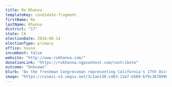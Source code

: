 ```yaml
---
title: Ro Khanna
templateKey: candidate-fragment
firstName: Ro
lastName: Khanna
district: "17"
state: CA
electionDate: 2018-06-14
electionType: primary
office: house
incumbent: false
website: "http://www.rokhanna.com/"
donationLink: "https://rokhanna.ngpvanhost.com/contribute"
outcome: "Unknown"
blurb: "As the freshman Congressman representing California's 17th District, Ro is focused on getting special interest and lobbying money out of politics, making college affordable and fighting for renewable energy and the environment."
image: "https://cosmic-s3.imgix.net/3c1ae130-c403-11e7-b589-b79c36789960-JD_Site_RoKhanna_1000x600_102717.jpg"
---
```

